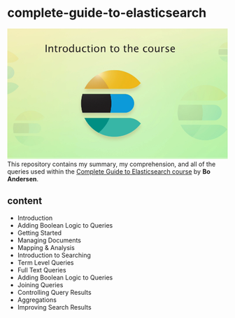 # complete-guide-to-elasticsearch
![](/2023-01-30_23-48.png)
This repository contains my summary, my comprehension, and all of the queries used within the [Complete Guide to Elasticsearch course](https://l.codingexplained.com/r/elasticsearch-course?src=github) by **Bo Andersen**.

## content

- Introduction
- Adding Boolean Logic to Queries
- Getting Started
- Managing Documents
- Mapping & Analysis
- Introduction to Searching
- Term Level Queries 
- Full Text Queries
- Adding Boolean Logic to Queries
- Joining Queries
- Controlling Query Results
- Aggregations
- Improving Search Results
